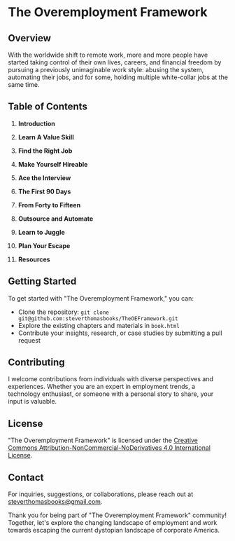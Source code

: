 # The Overemployment Framework

## Overview

With the worldwide shift to remote work, more and more people have started taking control of their own lives, careers, and financial freedom by pursuing a previously unimaginable work style: abusing the system, automating their jobs, and for some, holding multiple white-collar jobs at the same time.

## Table of Contents

1. **Introduction**

2. **Learn A Value Skill**

3. **Find the Right Job**

4. **Make Yourself Hireable**

5. **Ace the Interview**

6. **The First 90 Days**

7. **From Forty to Fifteen**

8. **Outsource and Automate**

9. **Learn to Juggle**

10. **Plan Your Escape**

11. **Resources**

## Getting Started

To get started with "The Overemployment Framework," you can:

-   Clone the repository: `git clone git@github.com:steverthomasbooks/TheOEFramework.git`
-   Explore the existing chapters and materials in `book.html`
-   Contribute your insights, research, or case studies by submitting a pull request

## Contributing

I welcome contributions from individuals with diverse perspectives and experiences. Whether you are an expert in employment trends, a technology enthusiast, or someone with a personal story to share, your input is valuable.

## License

"The Overemployment Framework" is licensed under the [Creative Commons Attribution-NonCommercial-NoDerivatives 4.0 International License](http://creativecommons.org/licenses/by-nc-nd/4.0/). 
## Contact

For inquiries, suggestions, or collaborations, please reach out at steverthomasbooks@gmail.com.

Thank you for being part of "The Overemployment Framework" community! Together, let's explore the changing landscape of employment and work towards escaping the current dystopian landscape of corporate America.